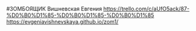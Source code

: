 #ЗОМБОЯЩИК
Вишневская Евгения
https://trello.com/c/aUfO5ack/87-%D0%B0%D1%85-%D0%B0%D1%85-%D0%B0%D1%85
https://evgeniavishnevskaya.github.io/zom1/
